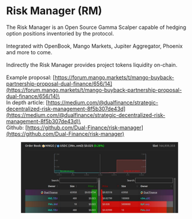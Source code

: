 # Risk Manager (RM)

The Risk Manager is an Open Source Gamma Scalper capable of hedging option positions inventoried by the protocol. \
\
Integrated with OpenBook, Mango Markets, Jupiter Aggregator, Phoenix and more to come.\
\
Indirectly the Risk Manager provides project tokens liquidity on-chain. \
\
Example proposal: [https://forum.mango.markets/t/mango-buyback-partnership-proposal-dual-finance/656/14](https://forum.mango.markets/t/mango-buyback-partnership-proposal-dual-finance/656/14)\
\
In depth article: [https://medium.com/@dualfinance/strategic-decentralized-risk-management-8f5b307de43d](https://medium.com/@dualfinance/strategic-decentralized-risk-management-8f5b307de43d)\
\
Github: [https://github.com/Dual-Finance/risk-manager](https://github.com/Dual-Finance/risk-manager)

<figure><img src="../../.gitbook/assets/image (14).png" alt=""><figcaption></figcaption></figure>
